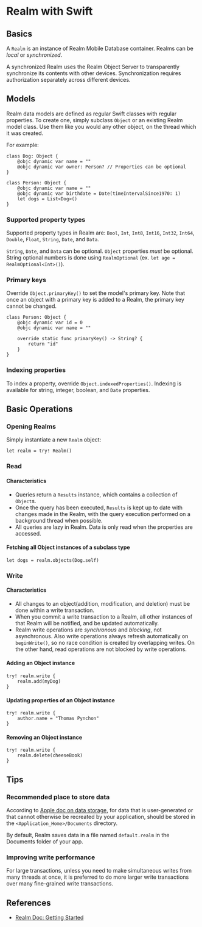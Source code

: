 # Realm with Swift
## Basics
A `Realm` is an instance of Realm Mobile Database container. Realms can be *local* or *synchronized*.

A synchronized Realm uses the Realm Object Server to transparently synchronize its contents with other devices. Synchronization requires authorization separately across different devices.

## Models
Realm data models are defined as regular Swift classes with regular properties. To create one, simply subclass `Object` or an existing Realm model class. Use them like you would any other object, on the thread which it was created.

For example:
```
class Dog: Object {
    @objc dynamic var name = ""
    @objc dynamic var owner: Person? // Properties can be optional
}

class Person: Object {
    @objc dynamic var name = ""
    @objc dynamic var birthdate = Date(timeIntervalSince1970: 1)
    let dogs = List<Dog>()
}
```

### Supported property types
Supported property types in Realm are: `Bool`, `Int`, `Int8`, `Int16`, `Int32`, `Int64`, `Double`, `Float`, `String`, `Date`, and `Data`.

`String`, `Date`, and `Data` can be optional. `Object` properties *must* be optional. String optional numbers is done using `RealmOptional` (ex. `let age = RealmOptional<Int>()`).

### Primary keys
Override `Object.primaryKey()` to set the model's primary key. Note that once an object with a primary key is added to a Realm, the primary key cannot be changed.

```
class Person: Object {
    @objc dynamic var id = 0
    @objc dynamic var name = ""

    override static func primaryKey() -> String? {
        return "id"
    }
}
```

### Indexing properties
To index a property, override `Object.indexedProperties()`. Indexing is available for string, integer, boolean, and `Date` properties.

## Basic Operations
### Opening Realms
Simply instantiate a new `Realm` object:
```
let realm = try! Realm()
```

### Read
#### Characteristics
- Queries return a `Results` instance, which contains a collection of `Object`s. 
- Once the query has been executed, `Results` is kept up to date with changes made in the Realm, with the query execution performed on a background thread when possible.
- All queries are lazy in Realm. Data is only read when the properties are accessed.

#### Fetching all Object instances of a subclass type
```
let dogs = realm.objects(Dog.self)
```

### Write
#### Characteristics
- All changes to an object(addition, modification, and deletion) must be done within a write transaction.
- When you commit a write transaction to a Realm, all other instances of that Realm will be notified, and be updated automatically.
- Realm write operations are *synchronous* and *blocking*, not asynchronous. Also write operations always refresh automatically on `beginWrite()`, so no race condition is created by overlapping writes. On the other hand, read operations are not blocked by write operations.

#### Adding an Object instance
```
try! realm.write {
    realm.add(myDog)
}
```

#### Updating properties of an Object instance
```
try! realm.write {
    author.name = "Thomas Pynchon"
}
```

#### Removing an Object instance
```
try! realm.write {
    realm.delete(cheeseBook)
}
```

## Tips
### Recommended place to store data
According to [Apple doc on data storage](https://developer.apple.com/icloud/documentation/data-storage/index.html), for data that is user-generated or that cannot otherwise be recreated by your application, should be stored in the `<Application_Home>/Documents` directory.

By default, Realm saves data in a file named `default.realm` in the Documents folder of your app.

### Improving write performance
For large transactions, unless you need to make simultaneous writes from many threads at once, it is preferred to do more larger write transactions over many fine-grained write transactions.

## References
- [Realm Doc: Getting Started](https://realm.io/docs/swift/latest)